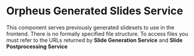 # Orpheus **Generated Slides Service**

This component serves previously generated slidesets to use in the frontend.
There is no formally specified file structure.
To access files you must refer to the URLs returned by **Slide Generation Service** and **Slide Postprocessing Service**
